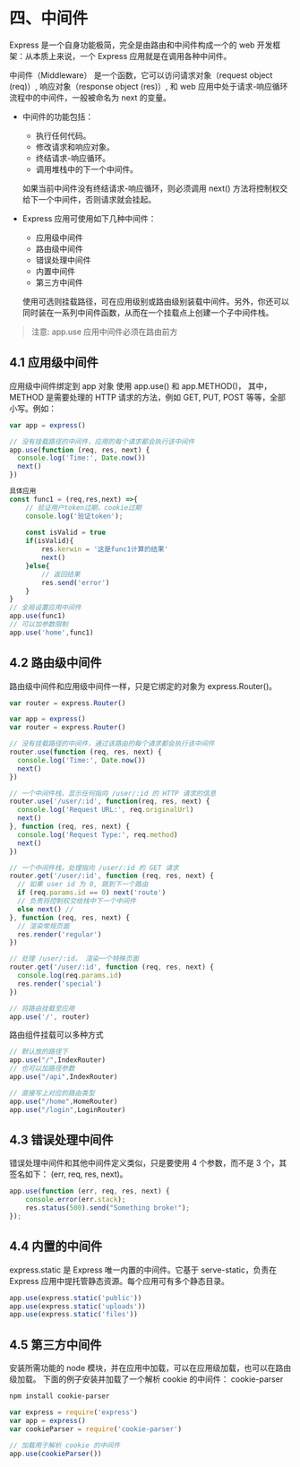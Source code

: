 # 四、中间件

Express 是一个自身功能极简，完全是由路由和中间件构成一个的 web 开发框架：从本质上来说，一个 Express 应用就是在调用各种中间件。

中间件（Middleware） 是一个函数，它可以访问请求对象（request object (req)）, 响应对象（response object (res)）, 和 web 应用中处于请求-响应循环流程中的中间件，一般被命名为 next 的变量。

- 中间件的功能包括：
    - 执行任何代码。
    - 修改请求和响应对象。
    - 终结请求-响应循环。
    - 调用堆栈中的下一个中间件。

    如果当前中间件没有终结请求-响应循环，则必须调用 next() 方法将控制权交给下一个中间件，否则请求就会挂起。

- Express 应用可使用如下几种中间件：
    - 应用级中间件
    - 路由级中间件
    - 错误处理中间件
    - 内置中间件
    - 第三方中间件

    使用可选则挂载路径，可在应用级别或路由级别装载中间件。另外，你还可以同时装在一系列中间件函数，从而在一个挂载点上创建一个子中间件栈。


>注意: app.use 应用中间件必须在路由前方

## 4.1 应用级中间件
应用级中间件绑定到 app 对象 使用 app.use() 和 app.METHOD()， 其中， METHOD 是需要处理的 HTTP 请求的方法，例如 GET, PUT, POST 等等，全部小写。例如：

```js
var app = express()

// 没有挂载路径的中间件，应用的每个请求都会执行该中间件
app.use(function (req, res, next) {
  console.log('Time:', Date.now())
  next()
})

具体应用
const func1 = (req,res,next) =>{
    // 验证用户token过期，cookie过期
    console.log('验证token');
    
    const isValid = true
    if(isValid){
        res.kerwin = '这是func1计算的结果'
        next()
    }else{
        // 返回结果
        res.send('error')
    }
}
// 全局设置应用中间件
app.use(func1)
// 可以加参数限制
app.use('home',func1)
```

## 4.2 路由级中间件

路由级中间件和应用级中间件一样，只是它绑定的对象为 express.Router()。

```js
var router = express.Router()

var app = express()
var router = express.Router()

// 没有挂载路径的中间件，通过该路由的每个请求都会执行该中间件
router.use(function (req, res, next) {
  console.log('Time:', Date.now())
  next()
})

// 一个中间件栈，显示任何指向 /user/:id 的 HTTP 请求的信息
router.use('/user/:id', function(req, res, next) {
  console.log('Request URL:', req.originalUrl)
  next()
}, function (req, res, next) {
  console.log('Request Type:', req.method)
  next()
})

// 一个中间件栈，处理指向 /user/:id 的 GET 请求
router.get('/user/:id', function (req, res, next) {
  // 如果 user id 为 0, 跳到下一个路由
  if (req.params.id == 0) next('route')
  // 负责将控制权交给栈中下一个中间件
  else next() //
}, function (req, res, next) {
  // 渲染常规页面
  res.render('regular')
})

// 处理 /user/:id， 渲染一个特殊页面
router.get('/user/:id', function (req, res, next) {
  console.log(req.params.id)
  res.render('special')
})

// 将路由挂载至应用
app.use('/', router)
```


路由组件挂载可以多种方式

```js
// 默认放的路径下
app.use("/",IndexRouter)
// 也可以加路径参数
app.use("/api",IndexRouter)

// 直接写上对应的路由类型
app.use("/home",HomeRouter)
app.use("/login",LoginRouter)

```



## 4.3 错误处理中间件
错误处理中间件和其他中间件定义类似，只是要使用 4 个参数，而不是 3 个，其签名如下： (err, req, res, next)。

```js
app.use(function (err, req, res, next) {
    console.error(err.stack);
    res.status(500).send("Something broke!");
});
```

## 4.4 内置的中间件

express.static 是 Express 唯一内置的中间件。它基于 serve-static，负责在 Express 应用中提托管静态资源。每个应用可有多个静态目录。

```js
app.use(express.static('public'))
app.use(express.static('uploads'))
app.use(express.static('files'))
```

## 4.5 第三方中间件

安装所需功能的 node 模块，并在应用中加载，可以在应用级加载，也可以在路由级加载。
下面的例子安装并加载了一个解析 cookie 的中间件： cookie-parser

```sh
npm install cookie-parser
```

```js
var express = require('express')
var app = express()
var cookieParser = require('cookie-parser')

// 加载用于解析 cookie 的中间件
app.use(cookieParser())
```